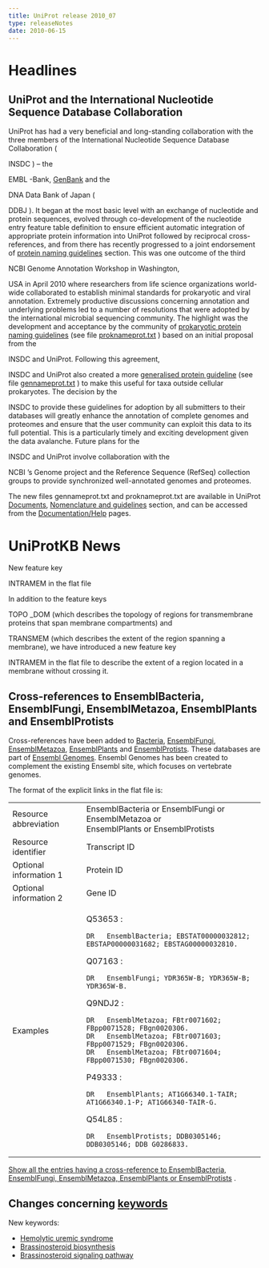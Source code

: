 ```yaml
---
title: UniProt release 2010_07
type: releaseNotes
date: 2010-06-15
---
```


# Headlines

## UniProt and the International Nucleotide Sequence Database Collaboration

UniProt has had a very beneficial and long-standing collaboration with the three members of the International Nucleotide Sequence Database Collaboration (

INSDC ) – the

EMBL -Bank, [GenBank](http://www.ncbi.nlm.nih.gov/genbank/index.html) and the

DNA Data Bank of Japan (

DDBJ ). It began at the most basic level with an exchange of nucleotide and protein sequences, evolved through co-development of the nucleotide entry feature table definition to ensure efficient automatic integration of appropriate protein information into UniProt followed by reciprocal cross-references, and from there has recently progressed to a joint endorsement of [protein naming guidelines](https://ftp.uniprot.org/pub/databases/uniprot/current_release/knowledgebase/complete/docs/#guidelines) section. This was one outcome of the third

NCBI Genome Annotation Workshop in Washington,

USA in April 2010 where researchers from life science organizations world-wide collaborated to establish minimal standards for prokaryotic and viral annotation. Extremely productive discussions concerning annotation and underlying problems led to a number of resolutions that were adopted by the international microbial sequencing community. The highlight was the development and acceptance by the community of [prokaryotic protein naming guidelines](https://ftp.uniprot.org/pub/databases/uniprot/current_release/knowledgebase/complete/docs/proknameprot) (see file [proknameprot.txt](https://www.uniprot.org/docs/proknameprot) ) based on an initial proposal from the

INSDC and UniProt. Following this agreement,

INSDC and UniProt also created a more [generalised protein guideline](https://ftp.uniprot.org/pub/databases/uniprot/current_release/knowledgebase/complete/docs/gennameprot) (see file [gennameprot.txt](https://www.uniprot.org/docs/gennameprot) ) to make this useful for taxa outside cellular prokaryotes. The decision by the

INSDC to provide these guidelines for adoption by all submitters to their databases will greatly enhance the annotation of complete genomes and proteomes and ensure that the user community can exploit this data to its full potential. This is a particularly timely and exciting development given the data avalanche. Future plans for the

INSDC and UniProt involve collaboration with the

NCBI ’s Genome project and the Reference Sequence (RefSeq) collection groups to provide synchronized well-annotated genomes and proteomes.

The new files gennameprot.txt and proknameprot.txt are available in UniProt [Documents](https://ftp.uniprot.org/pub/databases/uniprot/current_release/knowledgebase/complete/docs/), [Nomenclature and guidelines](https://ftp.uniprot.org/pub/databases/uniprot/current_release/knowledgebase/complete/docs/#guidelines) section, and can be accessed from the [Documentation/Help](https://www.uniprot.org/help/) pages.

# UniProtKB News

New feature key

INTRAMEM in the flat file

In addition to the feature keys

TOPO \_DOM (which describes the topology of regions for transmembrane proteins that span membrane compartments) and

TRANSMEM (which describes the extent of the region spanning a membrane), we have introduced a new feature key

INTRAMEM in the flat file to describe the extent of a region located in a membrane without crossing it.

## Cross-references to EnsemblBacteria, EnsemblFungi, EnsemblMetazoa, EnsemblPlants and EnsemblProtists

Cross-references have been added to [Bacteria](http://bacteria.ensembl.org/), [EnsemblFungi](http://fungi.ensembl.org/), [EnsemblMetazoa](http://metazoa.ensembl.org/), [EnsemblPlants](http://plants.ensembl.org/) and [EnsemblProtists](http://protists.ensembl.org/). These databases are part of [Ensembl Genomes](http://www.ensemblgenomes.org). Ensembl Genomes has been created to complement the existing Ensembl site, which focuses on vertebrate genomes.

The format of the explicit links in the flat file is:

<table><colgroup><col style="width: 29%" /><col style="width: 70%" /></colgroup><tbody><tr class="odd"><td>Resource abbreviation</td><td>EnsemblBacteria or EnsemblFungi or EnsemblMetazoa or<br />
EnsemblPlants or EnsemblProtists</td></tr><tr class="even"><td>Resource identifier</td><td>Transcript ID</td></tr><tr class="odd"><td>Optional information 1</td><td>Protein ID</td></tr><tr class="even"><td>Optional information 2</td><td>Gene ID</td></tr><tr class="odd"><td>Examples</td><td><p>Q53653 :</p><pre><code>DR   EnsemblBacteria; EBSTAT00000032812; EBSTAP00000031682; EBSTAG00000032810.</code></pre><p>Q07163 :</p><pre><code>DR   EnsemblFungi; YDR365W-B; YDR365W-B; YDR365W-B.</code></pre><p>Q9NDJ2 :</p><pre><code>DR   EnsemblMetazoa; FBtr0071602; FBpp0071528; FBgn0020306.
DR   EnsemblMetazoa; FBtr0071603; FBpp0071529; FBgn0020306.
DR   EnsemblMetazoa; FBtr0071604; FBpp0071530; FBgn0020306.</code></pre><p>P49333 :</p><pre><code>DR   EnsemblPlants; AT1G66340.1-TAIR; AT1G66340.1-P; AT1G66340-TAIR-G.</code></pre><p>Q54L85 :</p><pre><code>DR   EnsemblProtists; DDB0305146; DDB0305146; DDB_G0286833.</code></pre></td></tr></tbody></table>

[Show all the entries having a cross-reference to EnsemblBacteria, EnsemblFungi, EnsemblMetazoa, EnsemblPlants or EnsemblProtists](https://www.uniprot.org/uniprotkb?query=database:ensemblbacteria+or+database:ensemblfungi+or+database:ensemblmetazoa+or+database:ensemblplants+or+database:ensemblprotists) .

## Changes concerning [keywords](https://ftp.uniprot.org/pub/databases/uniprot/current_release/knowledgebase/complete/docs/?keywlist)

New keywords:

- [Hemolytic uremic syndrome](https://www.uniprot.org/keywords/KW-1068)
- [Brassinosteroid biosynthesis](https://www.uniprot.org/keywords/KW-1069)
- [Brassinosteroid signaling pathway](https://www.uniprot.org/keywords/KW-1070)
